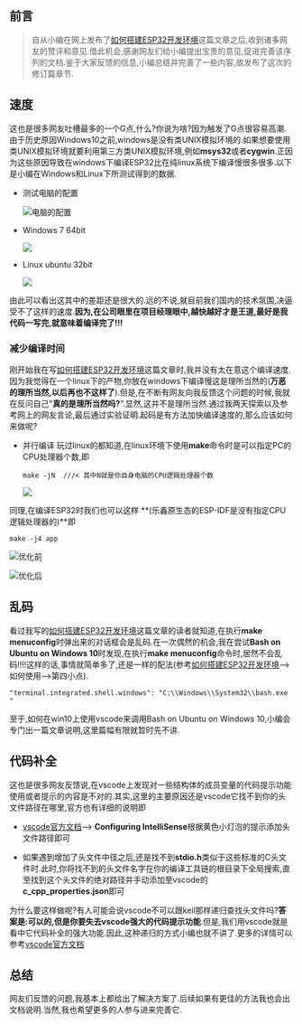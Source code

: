 ## 前言
> 自从小编在网上发布了[如何搭建ESP32开发环境](https://github.com/xiaolongba/wireless-tech/blob/master/%E8%BD%AF%E4%BB%B6/%E7%BA%A2%E6%97%AD%E6%97%A0%E7%BA%BF%E5%BC%80%E5%8F%91%E6%9D%BF%E5%AE%9E%E6%88%98%E6%95%99%E7%A8%8B/%E5%85%A5%E9%97%A8%E6%95%99%E7%A8%8B/ESP32/%E5%A6%82%E4%BD%95%E6%90%AD%E5%BB%BAESP32%E5%BC%80%E5%8F%91%E7%8E%AF%E5%A2%83.md)这篇文章之后,收到诸多网友的赞评和意见.借此机会,感谢网友们给小编提出宝贵的意见,促进完善该序列的文档.鉴于大家反馈的信息,小编总结并完善了一些内容,故发布了这次的修订篇章节.

## 速度
这也是很多网友吐槽最多的一个G点,什么?你说为啥?因为触发了G点很容易高潮.由于历史原因Windows10之前,windows是没有类UNIX模拟环境的.如果想要使用类UNIX模拟环境就要利用第三方类UNIX模拟环境,例如**msys32**或者**cygwin**.正因为这些原因导致在windows下编译ESP32比在纯linux系统下编译慢很多很多.以下是小编在Windows和Linux下所测试得到的数据.

- 测试电脑的配置

  ![电脑的配置](https://raw.githubusercontent.com/xiaolongba/picture/master/%E7%94%B5%E8%84%91%E9%85%8D%E7%BD%AE.png)

- Windows 7 64bit

  ![](https://raw.githubusercontent.com/xiaolongba/picture/master/%E4%BC%98%E5%8C%96%E5%89%8D.png)

- Linux ubuntu 32bit

  ![](https://raw.githubusercontent.com/xiaolongba/picture/master/Screenshot_2018-08-02-22-30-15-228_Clock.png)

由此可以看出这其中的差距还是很大的.远的不说,就目前我们国内的技术氛围,决逼受不了这样的速度.**因为,在公司眼里在项目经理眼中,越快越好才是王道,最好是我代码一写完,就意味着编译完了!!!**

### 减少编译时间
刚开始我在写[如何搭建ESP32开发环境](https://github.com/xiaolongba/wireless-tech/blob/master/%E8%BD%AF%E4%BB%B6/%E7%BA%A2%E6%97%AD%E6%97%A0%E7%BA%BF%E5%BC%80%E5%8F%91%E6%9D%BF%E5%AE%9E%E6%88%98%E6%95%99%E7%A8%8B/%E5%85%A5%E9%97%A8%E6%95%99%E7%A8%8B/ESP32/%E5%A6%82%E4%BD%95%E6%90%AD%E5%BB%BAESP32%E5%BC%80%E5%8F%91%E7%8E%AF%E5%A2%83.md)这篇文章时,我并没有太在意这个编译速度.因为我觉得在一个linux下的产物,你放在windows下编译慢这是理所当然的(**万恶的理所当然,以后再也不这样了**).但是,在不断有网友向我反馈这个问题的时候,我就在反问自己"**真的是理所当然吗?**".显然,这并不是理所当然.通过我两天探索以及参考网上的网友言论,最后通过实验证明.起码是有方法加快编译速度的,那么应该如何来做呢?

- 并行编译
玩过linux的都知道,在linux环境下使用**make**命令时是可以指定PC的CPU处理器个数,即
  ```
  make -jN  ///< 其中N就是你自身电脑的CPU逻辑处理器个数
  ```
  ![](https://raw.githubusercontent.com/xiaolongba/picture/master/CPU%E5%A4%84%E7%90%86%E5%99%A8.png)

 同理,在编译ESP32时我们也可以这样 **(乐鑫原生态的ESP-IDF是没有指定CPU逻辑处理器的)**即
 
   ```
   make -j4 app
   ```
 
  ![优化前](https://raw.githubusercontent.com/xiaolongba/picture/master/%E4%BC%98%E5%8C%96%E5%89%8D.png)
 
  ![优化后](https://raw.githubusercontent.com/xiaolongba/picture/master/%E4%BC%98%E5%8C%96%E5%90%8E.png) 
 
 ## 乱码
 看过我写的[如何搭建ESP32开发环境](https://github.com/xiaolongba/wireless-tech/blob/master/%E8%BD%AF%E4%BB%B6/%E7%BA%A2%E6%97%AD%E6%97%A0%E7%BA%BF%E5%BC%80%E5%8F%91%E6%9D%BF%E5%AE%9E%E6%88%98%E6%95%99%E7%A8%8B/%E5%85%A5%E9%97%A8%E6%95%99%E7%A8%8B/ESP32/%E5%A6%82%E4%BD%95%E6%90%AD%E5%BB%BAESP32%E5%BC%80%E5%8F%91%E7%8E%AF%E5%A2%83.md)这篇文章的读者就知道,在执行**make menuconfig**时弹出来的对话框会是乱码.在一次偶然的机会,我在尝试**Bash on Ubuntu on Windows 10**时发现,在执行**make menuconfig**命令时,居然不会乱码!!!!这样的话,事情就简单多了,还是一样的配法(参考[如何搭建ESP32开发环境](https://github.com/xiaolongba/wireless-tech/blob/master/%E8%BD%AF%E4%BB%B6/%E7%BA%A2%E6%97%AD%E6%97%A0%E7%BA%BF%E5%BC%80%E5%8F%91%E6%9D%BF%E5%AE%9E%E6%88%98%E6%95%99%E7%A8%8B/%E5%85%A5%E9%97%A8%E6%95%99%E7%A8%8B/ESP32/%E5%A6%82%E4%BD%95%E6%90%AD%E5%BB%BAESP32%E5%BC%80%E5%8F%91%E7%8E%AF%E5%A2%83.md)-->如何使用-->第四小点).
 ```
 "terminal.integrated.shell.windows": "C:\\Windows\\System32\\bash.exe "
 ```
 至于,如何在win10上使用vscode来调用Bash on Ubuntu on Windows 10,小编会专门出一篇文章说明,这里篇幅有限就暂时先不讲.
 
 ## 代码补全
 这也是很多网友反馈说,在vscode上发现对一些结构体的成员变量的代码提示功能使用或者提示的内容是不对的.其实,这里的主要原因还是vscode它找不到你的头文件路径在哪里,官方也有详细的说明即
 - [vscode官方文档](https://code.visualstudio.com/docs/languages/cpp)--> **Configuring IntelliSense**根据黄色小灯泡的提示添加头文件路径即可
 
 - 如果遇到增加了头文件中径之后,还是找不到**stdio.h**类似于这些标准的C头文件时.此时,你将找不到的头文件名字在你的编译工具链的根目录下全局搜索,直至找到这个头文件的绝对路径并手动添加至vscode的**c_cpp_properties.json**即可
 
为什么要这样做呢?有人可能会说vscode不可以跟keil那样递归查找头文件吗?**答案是:可以的,但是你要失去vscode强大的代码提示功能**.但是,我们用vscode就是看中它代码补全的强大功能.因此,这种递归的方式小编也就不讲了.更多的详情可以参考[vscode官方文档](https://code.visualstudio.com/docs/languages/cpp)
 
## 总结
网友们反馈的问题,我基本上都给出了解决方案了.后续如果有更佳的方法我也会出文档说明.当然,我也希望更多的人参与进来完善它.
